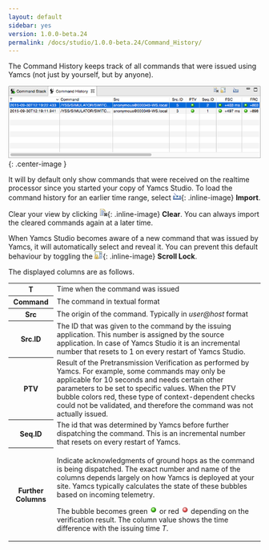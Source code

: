 ```yaml
---
layout: default
sidebar: yes
version: 1.0.0-beta.24
permalink: /docs/studio/1.0.0-beta.24/Command_History/
---
```


The Command History keeps track of all commands that were issued using Yamcs (not just by yourself, but by anyone).

![Command Stack](/assets/studio/cmdhist.png){: .center-image }

It will by default only show commands that were received on the realtime processor since you started your copy of Yamcs Studio. To load the command history for an earlier time range, select ![Import](/assets/studio/icons/import_wiz.gif){: .inline-image} **Import**.

Clear your view by clicking ![Import](/assets/studio/icons/clear.png){: .inline-image} **Clear**. You can always import the cleared commands again at a later time.

When Yamcs Studio becomes aware of a new command that was issued by Yamcs, it will automatically select and reveal it. You can prevent this default behaviour by toggling the ![Scroll Lock](/assets/studio/icons/lock_co.png){: .inline-image} **Scroll Lock**.

The displayed columns are as follows.

<table class="inline">
    <tr>
        <th>T</th>
        <td>Time when the command was issued</td>
    </tr>
    <tr>
        <th>Command</th>
        <td>The command in textual format</td>
    </tr>
    <tr>
        <th>Src</th>
        <td>The origin of the command. Typically in <em>user@host</em> format</td>
    </tr>
    <tr>
        <th>Src.ID</th>
        <td>The ID that was given to the command by the issuing application. This number is assigned by the source application. In case of Yamcs Studio it is an incremental number that resets to 1 on every restart of Yamcs Studio.</td>
    </tr>
    <tr>
        <th>PTV</th>
        <td>Result of the Pretransmission Verification as performed by Yamcs. For example, some commands may only be applicable for 10 seconds and needs certain other parameters to be set to specific values. When the PTV bubble colors red, these type of context-dependent checks could not be validated, and therefore the command was not actually issued.</td>
    </tr>
    <tr>
        <th>Seq.ID</th>
        <td>The id that was determined by Yamcs before further dispatching the command. This is an incremental number that resets on every restart of Yamcs.</td>
    </tr>
    <tr>
        <th>Further Columns</th>
        <td>
            <p>Indicate acknowledgments of ground hops as the command is being dispatched. The exact number and name of the columns depends largely on how Yamcs is deployed at your site. Yamcs typically calculates the state of these bubbles based on incoming telemetry.</p>
            <p>The bubble becomes green <img src="/assets/studio/icons/ok.png" class=".inline-image"> or red <img src="/assets/studio/icons/nok.png" class=".inline-image"> depending on the verification result. The column value shows the time difference with the issuing time <em>T</em>.</p>
        </td>
    </tr>
</table>
